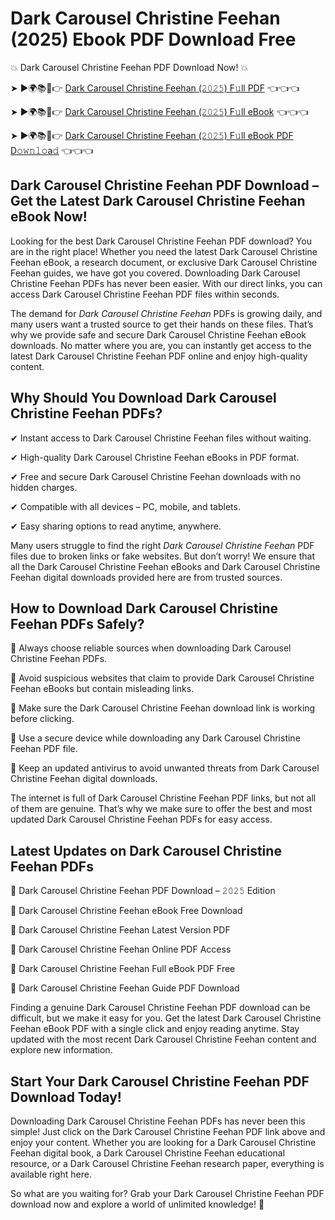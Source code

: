 # Dark Carousel Christine Feehan (2025) Ebook PDF Download Free

💥 Dark Carousel Christine Feehan PDF Download Now! 💥

➤ ►🌍📚📱👉 [Dark Carousel Christine Feehan (𝟸𝟶𝟸𝟻) F𝚞ll PDF](https://getpdf.xyz/dark-carousel-christine-feehan) 👈👈👈


➤ ►🌍📚📱👉 [Dark Carousel Christine Feehan (𝟸𝟶𝟸𝟻) F𝚞ll eBook](https://getpdf.xyz/dark-carousel-christine-feehan) 👈👈👈


➤ ►🌍📚📱👉 [Dark Carousel Christine Feehan (𝟸𝟶𝟸𝟻) F𝚞ll eBook PDF D𝚘𝚠𝚗𝚕𝚘a𝚍](https://getpdf.xyz/dark-carousel-christine-feehan) 👈👈👈


## Dark Carousel Christine Feehan PDF Download – Get the Latest Dark Carousel Christine Feehan eBook Now!

Looking for the best Dark Carousel Christine Feehan PDF download? You are in the right place! Whether you need the latest Dark Carousel Christine Feehan eBook, a research document, or exclusive Dark Carousel Christine Feehan guides, we have got you covered. Downloading Dark Carousel Christine Feehan PDFs has never been easier. With our direct links, you can access Dark Carousel Christine Feehan PDF files within seconds.

The demand for *Dark Carousel Christine Feehan* PDFs is growing daily, and many users want a trusted source to get their hands on these files. That’s why we provide safe and secure Dark Carousel Christine Feehan eBook downloads. No matter where you are, you can instantly get access to the latest Dark Carousel Christine Feehan PDF online and enjoy high-quality content.

## Why Should You Download Dark Carousel Christine Feehan PDFs?

✔ Instant access to Dark Carousel Christine Feehan files without waiting.

✔ High-quality Dark Carousel Christine Feehan eBooks in PDF format.

✔ Free and secure Dark Carousel Christine Feehan downloads with no hidden charges.

✔ Compatible with all devices – PC, mobile, and tablets.

✔ Easy sharing options to read anytime, anywhere.

Many users struggle to find the right *Dark Carousel Christine Feehan* PDF files due to broken links or fake websites. But don’t worry! We ensure that all the Dark Carousel Christine Feehan eBooks and Dark Carousel Christine Feehan digital downloads provided here are from trusted sources.

## How to Download Dark Carousel Christine Feehan PDFs Safely?

📌 Always choose reliable sources when downloading Dark Carousel Christine Feehan PDFs.

📌 Avoid suspicious websites that claim to provide Dark Carousel Christine Feehan eBooks but contain misleading links.

📌 Make sure the Dark Carousel Christine Feehan download link is working before clicking.

📌 Use a secure device while downloading any Dark Carousel Christine Feehan PDF file.

📌 Keep an updated antivirus to avoid unwanted threats from Dark Carousel Christine Feehan digital downloads.

The internet is full of Dark Carousel Christine Feehan PDF links, but not all of them are genuine. That’s why we make sure to offer the best and most updated Dark Carousel Christine Feehan PDFs for easy access.

## Latest Updates on Dark Carousel Christine Feehan PDFs

🔹 Dark Carousel Christine Feehan PDF Download – 𝟸𝟶𝟸𝟻 Edition

🔹 Dark Carousel Christine Feehan eBook Free Download

🔹 Dark Carousel Christine Feehan Latest Version PDF

🔹 Dark Carousel Christine Feehan Online PDF Access

🔹 Dark Carousel Christine Feehan Full eBook PDF Free

🔹 Dark Carousel Christine Feehan Guide PDF Download

Finding a genuine Dark Carousel Christine Feehan PDF download can be difficult, but we make it easy for you. Get the latest Dark Carousel Christine Feehan eBook PDF with a single click and enjoy reading anytime. Stay updated with the most recent Dark Carousel Christine Feehan content and explore new information.

## Start Your Dark Carousel Christine Feehan PDF Download Today!

Downloading Dark Carousel Christine Feehan PDFs has never been this simple! Just click on the Dark Carousel Christine Feehan PDF link above and enjoy your content. Whether you are looking for a Dark Carousel Christine Feehan digital book, a Dark Carousel Christine Feehan educational resource, or a Dark Carousel Christine Feehan research paper, everything is available right here.

So what are you waiting for? Grab your Dark Carousel Christine Feehan PDF download now and explore a world of unlimited knowledge! 🚀